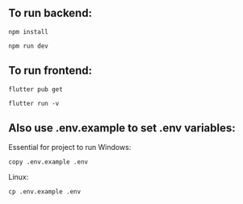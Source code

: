 
## To run backend:

    npm install

    npm run dev

## To run frontend:

    flutter pub get

    flutter run -v

## Also use .env.example to set .env variables:
Essential for project to run
Windows:

    copy .env.example .env

Linux:

    cp .env.example .env




